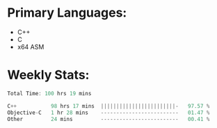 # Primary Languages:
- C++
- C
- x64 ASM

# Weekly Stats:
<!--START_SECTION:waka-->

```C++
Total Time: 100 hrs 19 mins

C++           98 hrs 17 mins  ||||||||||||||||||||||||-   97.57 %
Objective-C   1 hr 28 mins    -------------------------   01.47 %
Other         24 mins         -------------------------   00.41 %
```

<!--END_SECTION:waka-->


